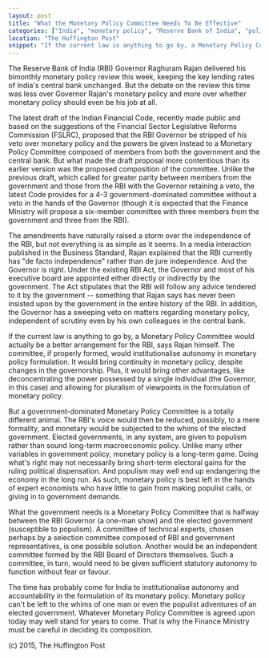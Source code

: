 ```yaml
---
layout: post
title: "What the Monetary Policy Committee Needs To Be Effective"
categories: ["India", "monetary policy", "Reserve Bank of India", "policy reform"]
location: "The Huffington Post"
snippet: "If the current law is anything to go by, a Monetary Policy Committee would actually be a better arrangement for the RBI, says Rajan himself. But what the government needs is a Monetary Policy Committee that is halfway between the RBI Governor (a one-man show) and the elected government (susceptible to populism). (Published in The Huffington Post)"
---
```


The Reserve Bank of India (RBI) Governor Raghuram Rajan delivered his bimonthly monetary policy review this week, keeping the key lending rates of India's central bank unchanged. But the debate on the review this time was less over Governor Rajan's monetary policy and more over whether monetary policy should even be his job at all.

The latest draft of the Indian Financial Code, recently made public and based on the suggestions of the Financial Sector Legislative Reforms Commission (FSLRC), proposed that the RBI Governor be stripped of his veto over monetary policy and the powers be given instead to a Monetary Policy Committee composed of members from both the government and the central bank. But what made the draft proposal more contentious than its earlier version was the proposed composition of the committee. Unlike the previous draft, which called for greater parity between members from the government and those from the RBI with the Governor retaining a veto, the latest Code provides for a 4-3 government-dominated committee without a veto in the hands of the Governor (though it is expected that the Finance Ministry will propose a six-member committee with three members from the government and three from the RBI).

The amendments have naturally raised a storm over the independence of the RBI, but not everything is as simple as it seems. In a media interaction published in the Business Standard, Rajan explained that the RBI currently has "de facto independence" rather than de jure independence. And the Governor is right. Under the existing RBI Act, the Governor and most of his executive board are appointed either directly or indirectly by the government. The Act stipulates that the RBI will follow any advice tendered to it by the government -- something that Rajan says has never been insisted upon by the government in the entire history of the RBI. In addition, the Governor has a sweeping veto on matters regarding monetary policy, independent of scrutiny even by his own colleagues in the central bank.

If the current law is anything to go by, a Monetary Policy Committee would actually be a better arrangement for the RBI, says Rajan himself. The committee, if properly formed, would institutionalise autonomy in monetary policy formulation. It would bring continuity in monetary policy, despite changes in the governorship. Plus, it would bring other advantages, like deconcentrating the power possessed by a single individual (the Governor, in this case) and allowing for pluralism of viewpoints in the formulation of monetary policy.

But a government-dominated Monetary Policy Committee is a totally different animal. The RBI's voice would then be reduced, possibly, to a mere formality, and monetary would be subjected to the whims of the elected government. Elected governments, in any system, are given to populism rather than sound long-term macroeconomic policy. Unlike many other variables in government policy, monetary policy is a long-term game. Doing what's right may not necessarily bring short-term electoral gains for the ruling political dispensation. And populism may well end up endangering the economy in the long run. As such, monetary policy is best left in the hands of expert economists who have little to gain from making populist calls, or giving in to government demands.

What the government needs is a Monetary Policy Committee that is halfway between the RBI Governor (a one-man show) and the elected government (susceptible to populism). A committee of technical experts, chosen perhaps by a selection committee composed of RBI and government representatives, is one possible solution. Another would be an independent committee formed by the RBI Board of Directors themselves. Such a committee, in turn, would need to be given sufficient statutory autonomy to function without fear or favour.

The time has probably come for India to institutionalise autonomy and accountability in the formulation of its monetary policy. Monetary policy can't be left to the whims of one man or even the populist adventures of an elected government. Whatever Monetary Policy Committee is agreed upon today may well stand for years to come. That is why the Finance Ministry must be careful in deciding its composition.

(c) 2015, The Huffington Post
